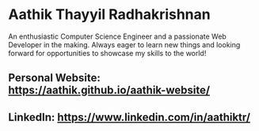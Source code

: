 # Aathik Thayyil Radhakrishnan

An enthusiastic Computer Science Engineer and a passionate Web Developer in the making. Always eager to learn new things and looking forward for opportunities to showcase my skills to the world!

## Personal Website: https://aathik.github.io/aathik-website/
## LinkedIn: https://www.linkedin.com/in/aathiktr/
